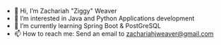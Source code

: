 - 👋 Hi, I’m Zachariah "Ziggy" Weaver 
- 👀 I’m interested in Java and Python Applications development
- 🌱 I’m currently learning Spring Boot & PostGreSQL
- 📫 How to reach me: Send an email to zachariahjweaver@gmail.com

<!---
ZachariahWeaver/ZachariahWeaver is a ✨ special ✨ repository because its `README.md` (this file) appears on your GitHub profile.
You can click the Preview link to take a look at your changes.
--->
